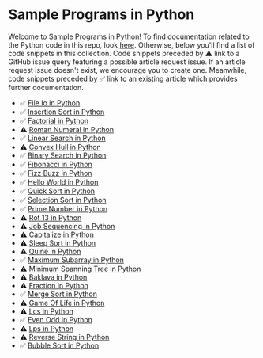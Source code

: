 # Sample Programs in Python

Welcome to Sample Programs in Python! To find documentation related to the Python 
    code in this repo, look [here](https://sample-programs.therenegadecoder.com/languages/python).
     Otherwise, below you'll find a list of code snippets in this collection. 
    Code snippets preceded by :warning: link to a GitHub 
    issue query featuring a possible article request issue. If an article request issue 
    doesn't exist, we encourage you to create one. Meanwhile, code snippets preceded 
    by :white_check_mark: link to an existing article which provides further documentation.
    

- :white_check_mark: [File Io in Python](https://sample-programs.therenegadecoder.com/projects/file-io/python)
- :white_check_mark: [Insertion Sort in Python](https://sample-programs.therenegadecoder.com/projects/insertion-sort/python)
- :white_check_mark: [Factorial in Python](https://sample-programs.therenegadecoder.com/projects/factorial/python)
- :warning: [Roman Numeral in Python](https://github.com//TheRenegadeCoder/sample-programs-website/issues?utf8=%E2%9C%93&q=is%3Aissue+is%3Aopen+roman+numeral+python)
- :white_check_mark: [Linear Search in Python](https://sample-programs.therenegadecoder.com/projects/linear-search/python)
- :warning: [Convex Hull in Python](https://github.com//TheRenegadeCoder/sample-programs-website/issues?utf8=%E2%9C%93&q=is%3Aissue+is%3Aopen+convex+hull+python)
- :white_check_mark: [Binary Search in Python](https://sample-programs.therenegadecoder.com/projects/binary-search/python)
- :white_check_mark: [Fibonacci in Python](https://sample-programs.therenegadecoder.com/projects/fibonacci/python)
- :white_check_mark: [Fizz Buzz in Python](https://sample-programs.therenegadecoder.com/projects/fizz-buzz/python)
- :white_check_mark: [Hello World in Python](https://sample-programs.therenegadecoder.com/projects/hello-world/python)
- :white_check_mark: [Quick Sort in Python](https://sample-programs.therenegadecoder.com/projects/quick-sort/python)
- :white_check_mark: [Selection Sort in Python](https://sample-programs.therenegadecoder.com/projects/selection-sort/python)
- :white_check_mark: [Prime Number in Python](https://sample-programs.therenegadecoder.com/projects/prime-number/python)
- :warning: [Rot 13 in Python](https://github.com//TheRenegadeCoder/sample-programs-website/issues?utf8=%E2%9C%93&q=is%3Aissue+is%3Aopen+rot+13+python)
- :warning: [Job Sequencing in Python](https://github.com//TheRenegadeCoder/sample-programs-website/issues?utf8=%E2%9C%93&q=is%3Aissue+is%3Aopen+job+sequencing+python)
- :warning: [Capitalize in Python](https://github.com//TheRenegadeCoder/sample-programs-website/issues?utf8=%E2%9C%93&q=is%3Aissue+is%3Aopen+capitalize+python)
- :warning: [Sleep Sort in Python](https://github.com//TheRenegadeCoder/sample-programs-website/issues?utf8=%E2%9C%93&q=is%3Aissue+is%3Aopen+sleep+sort+python)
- :warning: [Quine in Python](https://github.com//TheRenegadeCoder/sample-programs-website/issues?utf8=%E2%9C%93&q=is%3Aissue+is%3Aopen+quine+python)
- :white_check_mark: [Maximum Subarray in Python](https://sample-programs.therenegadecoder.com/projects/maximum-subarray/python)
- :warning: [Minimum Spanning Tree in Python](https://github.com//TheRenegadeCoder/sample-programs-website/issues?utf8=%E2%9C%93&q=is%3Aissue+is%3Aopen+minimum+spanning+tree+python)
- :warning: [Baklava in Python](https://github.com//TheRenegadeCoder/sample-programs-website/issues?utf8=%E2%9C%93&q=is%3Aissue+is%3Aopen+baklava+python)
- :warning: [Fraction in Python](https://github.com//TheRenegadeCoder/sample-programs-website/issues?utf8=%E2%9C%93&q=is%3Aissue+is%3Aopen+fraction+python)
- :white_check_mark: [Merge Sort in Python](https://sample-programs.therenegadecoder.com/projects/merge-sort/python)
- :warning: [Game Of Life in Python](https://github.com//TheRenegadeCoder/sample-programs-website/issues?utf8=%E2%9C%93&q=is%3Aissue+is%3Aopen+game+of+life+python)
- :warning: [Lcs in Python](https://github.com//TheRenegadeCoder/sample-programs-website/issues?utf8=%E2%9C%93&q=is%3Aissue+is%3Aopen+lcs+python)
- :white_check_mark: [Even Odd in Python](https://sample-programs.therenegadecoder.com/projects/even-odd/python)
- :warning: [Lps in Python](https://github.com//TheRenegadeCoder/sample-programs-website/issues?utf8=%E2%9C%93&q=is%3Aissue+is%3Aopen+lps+python)
- :warning: [Reverse String in Python](https://github.com//TheRenegadeCoder/sample-programs-website/issues?utf8=%E2%9C%93&q=is%3Aissue+is%3Aopen+reverse+string+python)
- :white_check_mark: [Bubble Sort in Python](https://sample-programs.therenegadecoder.com/projects/bubble-sort/python)
